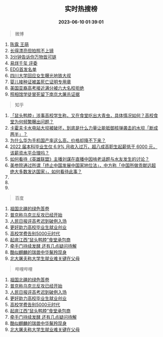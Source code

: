 <div align="center"><h2>实时热搜榜</h2><h4>2023-06-10 01:39:01</h4></div>

> 微博  

1. [陈露 王萌](https://s.weibo.com/weibo?q=%E9%99%88%E9%9C%B2%20%E7%8E%8B%E8%90%8C&t=31&band_rank=1&Refer=top)<br />
2. [长得漂亮但拍照不上镜](https://s.weibo.com/weibo?q=%23%E9%95%BF%E5%BE%97%E6%BC%82%E4%BA%AE%E4%BD%86%E6%8B%8D%E7%85%A7%E4%B8%8D%E4%B8%8A%E9%95%9C%23&t=31&band_rank=2&Refer=top)<br />
3. [3分钟告诉你万物皆可链](https://s.weibo.com/weibo?q=%233%E5%88%86%E9%92%9F%E5%91%8A%E8%AF%89%E4%BD%A0%E4%B8%87%E7%89%A9%E7%9A%86%E5%8F%AF%E9%93%BE%23&t=31&band_rank=3&Refer=top)<br />
4. [易烊千玺 评委](https://s.weibo.com/weibo?q=%E6%98%93%E7%83%8A%E5%8D%83%E7%8E%BA%20%E8%AF%84%E5%A7%94&t=31&band_rank=4&Refer=top)<br />
5. [EDG首发名单](https://s.weibo.com/weibo?q=%23EDG%E9%A6%96%E5%8F%91%E5%90%8D%E5%8D%95%23&t=31&band_rank=5&Refer=top)<br />
6. [四川大学回应女生曝光地铁大叔](https://s.weibo.com/weibo?q=%23%E5%9B%9B%E5%B7%9D%E5%A4%A7%E5%AD%A6%E5%9B%9E%E5%BA%94%E5%A5%B3%E7%94%9F%E6%9B%9D%E5%85%89%E5%9C%B0%E9%93%81%E5%A4%A7%E5%8F%94%23&t=31&band_rank=6&Refer=top)<br />
7. [婴儿接种证被盖死亡证明专用章](https://s.weibo.com/weibo?q=%23%E5%A9%B4%E5%84%BF%E6%8E%A5%E7%A7%8D%E8%AF%81%E8%A2%AB%E7%9B%96%E6%AD%BB%E4%BA%A1%E8%AF%81%E6%98%8E%E4%B8%93%E7%94%A8%E7%AB%A0%23&t=31&band_rank=7&Refer=top)<br />
8. [美国亚裔高考接近满分被六大名校拒绝](https://s.weibo.com/weibo?q=%23%E7%BE%8E%E5%9B%BD%E4%BA%9A%E8%A3%94%E9%AB%98%E8%80%83%E6%8E%A5%E8%BF%91%E6%BB%A1%E5%88%86%E8%A2%AB%E5%85%AD%E5%A4%A7%E5%90%8D%E6%A0%A1%E6%8B%92%E7%BB%9D%23&t=31&band_rank=8&Refer=top)<br />
9. [照相馆学徒冒死留下南京大屠杀证据](https://s.weibo.com/weibo?q=%23%E7%85%A7%E7%9B%B8%E9%A6%86%E5%AD%A6%E5%BE%92%E5%86%92%E6%AD%BB%E7%95%99%E4%B8%8B%E5%8D%97%E4%BA%AC%E5%A4%A7%E5%B1%A0%E6%9D%80%E8%AF%81%E6%8D%AE%23&t=31&band_rank=9&Refer=top)<br />

> 知乎  

1. [「鼠头鸭脖」涉事高校学生称，又在食堂吃出大青虫，具体情况如何？高校食堂为何频繁曝出问题？](https://www.zhihu.com/question/605552961)<br />
2. [卡霍夫卡水电站大坝被破坏，到底是什么力量让能抵御核弹袭击的水坝「断成两半」？](https://www.zhihu.com/question/605615861)<br />
3. [为什么华为手机国产率这么高，价格却降不下来？](https://www.zhihu.com/question/604699463)<br />
4. [2022 届本科毕业生仅 6.9% 月收入过万，超八成高职生起薪低于 6000 元，该薪资水平合理吗？](https://www.zhihu.com/question/605658808)<br />
5. [如何看待《英雄联盟》主播刘谋在直播中因啃老话题与水友发生的讨论？](https://www.zhihu.com/question/605625422)<br />
6. [美参院通过所谓「终止中国发展中国家地位法」，中方称「中国所做贡献远超绝大多数发达国家」，如何看待此事？](https://www.zhihu.com/question/605664006)<br />
7. []()<br />
8. []()<br />
9. []()<br />

> 百度  

1. [祖国北疆的绿色答卷](https://www.baidu.com/s?wd=%E7%A5%96%E5%9B%BD%E5%8C%97%E7%96%86%E7%9A%84%E7%BB%BF%E8%89%B2%E7%AD%94%E5%8D%B7&sa=fyb_news&rsv_dl=fyb_news)<br />
2. [普京称乌克兰反攻已经开始](https://www.baidu.com/s?wd=%E6%99%AE%E4%BA%AC%E7%A7%B0%E4%B9%8C%E5%85%8B%E5%85%B0%E5%8F%8D%E6%94%BB%E5%B7%B2%E7%BB%8F%E5%BC%80%E5%A7%8B&sa=fyb_news&rsv_dl=fyb_news)<br />
3. [人民日报评高考迟到破例入场](https://www.baidu.com/s?wd=%E4%BA%BA%E6%B0%91%E6%97%A5%E6%8A%A5%E8%AF%84%E9%AB%98%E8%80%83%E8%BF%9F%E5%88%B0%E7%A0%B4%E4%BE%8B%E5%85%A5%E5%9C%BA&sa=fyb_news&rsv_dl=fyb_news)<br />
4. [更好助力高校毕业生就业创业](https://www.baidu.com/s?wd=%E6%9B%B4%E5%A5%BD%E5%8A%A9%E5%8A%9B%E9%AB%98%E6%A0%A1%E6%AF%95%E4%B8%9A%E7%94%9F%E5%B0%B1%E4%B8%9A%E5%88%9B%E4%B8%9A&sa=fyb_news&rsv_dl=fyb_news)<br />
5. [高校学费告别5000元时代](https://www.baidu.com/s?wd=%E9%AB%98%E6%A0%A1%E5%AD%A6%E8%B4%B9%E5%91%8A%E5%88%AB5000%E5%85%83%E6%97%B6%E4%BB%A3&sa=fyb_news&rsv_dl=fyb_news)<br />
6. [起底江西“鼠头鸭脖”食堂承包商](https://www.baidu.com/s?wd=%E8%B5%B7%E5%BA%95%E6%B1%9F%E8%A5%BF%E2%80%9C%E9%BC%A0%E5%A4%B4%E9%B8%AD%E8%84%96%E2%80%9D%E9%A3%9F%E5%A0%82%E6%89%BF%E5%8C%85%E5%95%86&sa=fyb_news&rsv_dl=fyb_news)<br />
7. [牵手门持续发酵 还有几点疑问待解](https://www.baidu.com/s?wd=%E7%89%B5%E6%89%8B%E9%97%A8%E6%8C%81%E7%BB%AD%E5%8F%91%E9%85%B5+%E8%BF%98%E6%9C%89%E5%87%A0%E7%82%B9%E7%96%91%E9%97%AE%E5%BE%85%E8%A7%A3&sa=fyb_news&rsv_dl=fyb_news)<br />
8. [酷似麒麟的瑞兽中华鬣羚现身](https://www.baidu.com/s?wd=%E9%85%B7%E4%BC%BC%E9%BA%92%E9%BA%9F%E7%9A%84%E7%91%9E%E5%85%BD%E4%B8%AD%E5%8D%8E%E9%AC%A3%E7%BE%9A%E7%8E%B0%E8%BA%AB&sa=fyb_news&rsv_dl=fyb_news)<br />
9. [北大屠夫称大学生就业难关键在父母](https://www.baidu.com/s?wd=%E5%8C%97%E5%A4%A7%E5%B1%A0%E5%A4%AB%E7%A7%B0%E5%A4%A7%E5%AD%A6%E7%94%9F%E5%B0%B1%E4%B8%9A%E9%9A%BE%E5%85%B3%E9%94%AE%E5%9C%A8%E7%88%B6%E6%AF%8D&sa=fyb_news&rsv_dl=fyb_news)<br />

> 哔哩哔哩  

1. [祖国北疆的绿色答卷](https://www.baidu.com/s?wd=%E7%A5%96%E5%9B%BD%E5%8C%97%E7%96%86%E7%9A%84%E7%BB%BF%E8%89%B2%E7%AD%94%E5%8D%B7&sa=fyb_news&rsv_dl=fyb_news)<br />
2. [普京称乌克兰反攻已经开始](https://www.baidu.com/s?wd=%E6%99%AE%E4%BA%AC%E7%A7%B0%E4%B9%8C%E5%85%8B%E5%85%B0%E5%8F%8D%E6%94%BB%E5%B7%B2%E7%BB%8F%E5%BC%80%E5%A7%8B&sa=fyb_news&rsv_dl=fyb_news)<br />
3. [人民日报评高考迟到破例入场](https://www.baidu.com/s?wd=%E4%BA%BA%E6%B0%91%E6%97%A5%E6%8A%A5%E8%AF%84%E9%AB%98%E8%80%83%E8%BF%9F%E5%88%B0%E7%A0%B4%E4%BE%8B%E5%85%A5%E5%9C%BA&sa=fyb_news&rsv_dl=fyb_news)<br />
4. [更好助力高校毕业生就业创业](https://www.baidu.com/s?wd=%E6%9B%B4%E5%A5%BD%E5%8A%A9%E5%8A%9B%E9%AB%98%E6%A0%A1%E6%AF%95%E4%B8%9A%E7%94%9F%E5%B0%B1%E4%B8%9A%E5%88%9B%E4%B8%9A&sa=fyb_news&rsv_dl=fyb_news)<br />
5. [高校学费告别5000元时代](https://www.baidu.com/s?wd=%E9%AB%98%E6%A0%A1%E5%AD%A6%E8%B4%B9%E5%91%8A%E5%88%AB5000%E5%85%83%E6%97%B6%E4%BB%A3&sa=fyb_news&rsv_dl=fyb_news)<br />
6. [起底江西“鼠头鸭脖”食堂承包商](https://www.baidu.com/s?wd=%E8%B5%B7%E5%BA%95%E6%B1%9F%E8%A5%BF%E2%80%9C%E9%BC%A0%E5%A4%B4%E9%B8%AD%E8%84%96%E2%80%9D%E9%A3%9F%E5%A0%82%E6%89%BF%E5%8C%85%E5%95%86&sa=fyb_news&rsv_dl=fyb_news)<br />
7. [牵手门持续发酵 还有几点疑问待解](https://www.baidu.com/s?wd=%E7%89%B5%E6%89%8B%E9%97%A8%E6%8C%81%E7%BB%AD%E5%8F%91%E9%85%B5+%E8%BF%98%E6%9C%89%E5%87%A0%E7%82%B9%E7%96%91%E9%97%AE%E5%BE%85%E8%A7%A3&sa=fyb_news&rsv_dl=fyb_news)<br />
8. [酷似麒麟的瑞兽中华鬣羚现身](https://www.baidu.com/s?wd=%E9%85%B7%E4%BC%BC%E9%BA%92%E9%BA%9F%E7%9A%84%E7%91%9E%E5%85%BD%E4%B8%AD%E5%8D%8E%E9%AC%A3%E7%BE%9A%E7%8E%B0%E8%BA%AB&sa=fyb_news&rsv_dl=fyb_news)<br />
9. [北大屠夫称大学生就业难关键在父母](https://www.baidu.com/s?wd=%E5%8C%97%E5%A4%A7%E5%B1%A0%E5%A4%AB%E7%A7%B0%E5%A4%A7%E5%AD%A6%E7%94%9F%E5%B0%B1%E4%B8%9A%E9%9A%BE%E5%85%B3%E9%94%AE%E5%9C%A8%E7%88%B6%E6%AF%8D&sa=fyb_news&rsv_dl=fyb_news)<br />
